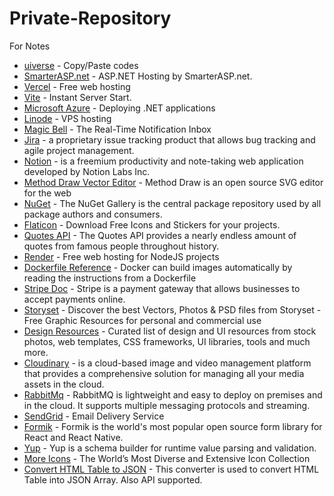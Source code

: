 # Private-Repository
For Notes

- [uiverse](https://uiverse.io/) - Copy/Paste codes
- [SmarterASP.net](https://www.smarterasp.net/) - ASP.NET Hosting by SmarterASP.net.
- [Vercel](https://vercel.com/dashboard) - Free web hosting
- [Vite](https://vitejs.dev/) - Instant Server Start.
- [Microsoft Azure](https://portal.azure.com/#home) - Deploying .NET applications
- [Linode](https://www.linode.com/) - VPS hosting
- [Magic Bell](https://www.magicbell.com/) - The Real-Time Notification Inbox 
- [Jira](https://www.atlassian.com/software/jira) - a proprietary issue tracking product that allows bug tracking and agile project management.
- [Notion](https://www.notion.so/) - is a freemium productivity and note-taking web application developed by Notion Labs Inc.
- [Method Draw Vector Editor](https://editor.method.ac/) - Method Draw is an open source SVG editor for the web
- [NuGet](https://www.nuget.org/) - The NuGet Gallery is the central package repository used by all package authors and consumers.
- [Flaticon](https://www.flaticon.com/) - Download Free Icons and Stickers for your projects.
- [Quotes API](https://api-ninjas.com/api/quotes) - The Quotes API provides a nearly endless amount of quotes from famous people throughout history.
- [Render](https://render.com/) - Free web hosting for NodeJS projects
- [Dockerfile Reference](https://docs.docker.com/engine/reference/builder/) - Docker can build images automatically by reading the instructions from a Dockerfile 
- [Stripe Doc](https://stripe.com/docs) - Stripe is a payment gateway that allows businesses to accept payments online.
- [Storyset](https://www.freepik.com/author/stories) - Discover the best Vectors, Photos & PSD files from Storyset - Free Graphic Resources for personal and commercial use
- [Design Resources](https://github.com/bradtraversy/design-resources-for-developers) - Curated list of design and UI resources from stock photos, web templates, CSS frameworks, UI libraries, tools and much more.
- [Cloudinary](https://cloudinary.com/) - is a cloud-based image and video management platform that provides a comprehensive solution for managing all your media assets in the cloud.
- [RabbitMq](https://www.rabbitmq.com/) - RabbitMQ is lightweight and easy to deploy on premises and in the cloud. It supports multiple messaging protocols and streaming.  
- [SendGrid](https://sendgrid.com/) - Email Delivery Service
- [Formik](https://formik.org/) - Formik is the world's most popular open source form library for React and React Native.
- [Yup](https://www.npmjs.com/package/yup) - Yup is a schema builder for runtime value parsing and validation. 
- [More Icons](https://thenounproject.com/icons/) - The World’s Most Diverse and Extensive Icon Collection
- [Convert HTML Table to JSON](https://tableconvert.com/html-to-json) - This converter is used to convert HTML Table into JSON Array. Also API supported. 
 
